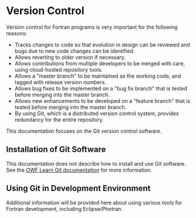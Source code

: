 # Version Control #

Version control for Fortran programs is very important for the following reasons:

* Tracks changes to code so that evolution in design can be reviewed and bugs due to new code changes can be identified.
* Allows reverting to older version if necessary.
* Allows contributions from multiple developers to be merged with care, using cloud-hosted repository tools.
* Allows a "master branch" to be maintained as the working code, and tagged with release version numbers.
* Allows bug fixes to be implemented on a "bug fix branch" that is tested before merging into the master branch.
* Allows new enhancements to be developed on a "feature branch" that is tested before merging into the master branch.
* By using Git, which is a distributed version control system, provides redundancy for the entire repository.

This documentation focuses on the Git version control software.

## Installation of Git Software ##

This documentation does not describe how to install and use Git software.
See the [OWF Learn Git documentation](http://learn.openwaterfoundation.org#owf-learn-git) for more information.

## Using Git in Development Environment ##

Additional information will be provided here about using various tools for Fortran development, including Eclipse/Photran.

